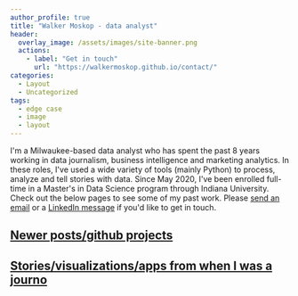 ```yaml
---
author_profile: true
title: "Walker Moskop - data analyst"
header:
  overlay_image: /assets/images/site-banner.png
  actions:
    - label: "Get in touch"
      url: "https://walkermoskop.github.io/contact/"
categories:
  - Layout
  - Uncategorized
tags:
  - edge case
  - image
  - layout
---
```


I'm a Milwaukee-based data analyst who has spent the past 8 years working in data journalism, business intelligence and marketing analytics. In these roles, I've used a wide variety of tools (mainly Python) to process, analyze and tell stories with data. Since May 2020, I've been enrolled full-time in a Master's in Data Science program through Indiana University. Check out the below pages to see some of my past work. Please <a href="https://walkermoskop.github.io/contact/">send an email</a> or a <a href="https://www.linkedin.com/in/walkermoskop/">LinkedIn message</a> if you'd like to get in touch. 

## [Newer posts/github projects](https://walkermoskop.github.io/newer-work/)

## [Stories/visualizations/apps from when I was a journo](https://walkermoskop.github.io/data-journalism/)